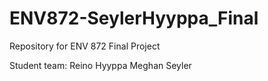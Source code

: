 # ENV872-SeylerHyyppa_Final
Repository for ENV 872 Final Project 

Student team:
Reino Hyyppa
Meghan Seyler 
